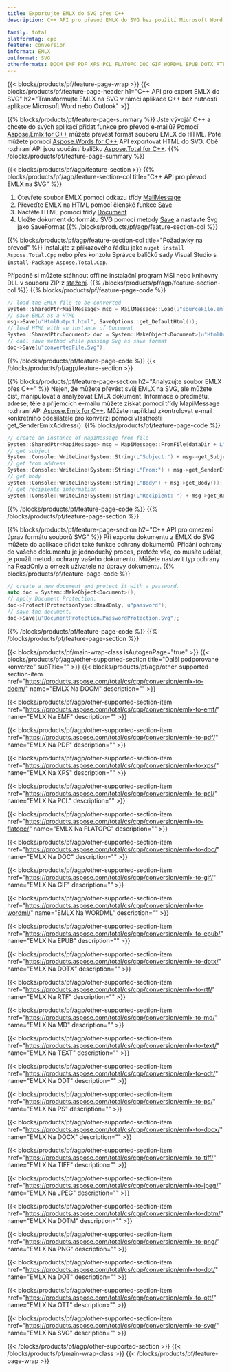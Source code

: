 ```yaml
---
title: Exportujte EMLX do SVG přes C++
description: C++ API pro převod EMLX do SVG bez použití Microsoft Word nebo Outlook

family: total
platformtag: cpp
feature: conversion
informat: EMLX
outformat: SVG
otherformats: DOCM EMF PDF XPS PCL FLATOPC DOC GIF WORDML EPUB DOTX RTF MD TEXT ODT PS DOCX TIFF JPEG DOTM PNG DOT OTT BMP
---
```

{{< blocks/products/pf/feature-page-wrap >}}
{{< blocks/products/pf/feature-page-header h1="C++ API pro export EMLX do SVG" h2="Transformujte EMLX na SVG v rámci aplikace C++ bez nutnosti aplikace Microsoft Word nebo Outlook" >}}

{{% blocks/products/pf/feature-page-summary %}}
Jste vývojář C++ a chcete do svých aplikací přidat funkce pro převod e-mailů? Pomocí [Aspose.Emlx for C++](https://products.aspose.com/emlx/cpp/) můžete převést formát souboru EMLX do HTML. Poté můžete pomocí [Aspose.Words for C++](https://products.aspose.com/words/cpp/) API exportovat HTML do SVG. Obě rozhraní API jsou součástí balíčku [Aspose.Total for C++](https://products.aspose.com/total/cpp/). 
{{% /blocks/products/pf/feature-page-summary  %}}

{{< blocks/products/pf/agp/feature-section >}}
{{% blocks/products/pf/agp/feature-section-col title="C++ API pro převod EMLX na SVG" %}}
1. Otevřete soubor EMLX pomocí odkazu třídy [MailMessage](https://reference.aspose.com/emlx/cpp/class/aspose.emlx.mail_message)
2. Převeďte EMLX na HTML pomocí členské funkce [Save](https://reference.aspose.com/emlx/cpp/class/aspose.emlx.mail_message#a7e7c6b50c8db5a8bcc6934db02b4a786)
3. Načtěte HTML pomocí třídy [Document](https://reference.aspose.com/words/cpp/class/aspose.words.document)
4. Uložte dokument do formátu SVG pomocí metody [Save](https://reference.aspose.com/words/cpp/class/aspose.words.document#save_string_saveformat) a nastavte Svg jako SaveFormat
{{% /blocks/products/pf/agp/feature-section-col %}}

{{% blocks/products/pf/agp/feature-section-col title="Požadavky na převod" %}}
Instalujte z příkazového řádku jako ```nuget install Aspose.Total.Cpp``` nebo přes konzolu Správce balíčků sady Visual Studio s ```Install-Package Aspose.Total.Cpp```.

Případně si můžete stáhnout offline instalační program MSI nebo knihovny DLL v souboru ZIP z [stažení](https://downloads.aspose.com/total/cpp).
{{% /blocks/products/pf/agp/feature-section-col %}}
{{% blocks/products/pf/feature-page-code %}}

```cpp
// load the EMLX file to be converted
System::SharedPtr<MailMessage> msg = MailMessage::Load(u"sourceFile.emlx");
// save EMLX as a HTML 
msg->Save(u"HtmlOutput.html", SaveOptions::get_DefaultHtml());  
// load HTML with an instance of Document
System::SharedPtr<Document> doc = System::MakeObject<Document>(u"HtmlOutput.html");
// call save method while passing Svg as save format
doc->Save(u"convertedFile.Svg");
```


{{% /blocks/products/pf/feature-page-code %}}
{{< /blocks/products/pf/agp/feature-section >}}

{{% blocks/products/pf/feature-page-section  h2="Analyzujte soubor EMLX přes C++" %}}
Nejen, že můžete převést svůj EMLX na SVG, ale můžete číst, manipulovat a analyzovat EMLX dokument. Informace o předmětu, adrese, těle a příjemcích e-mailu můžete získat pomocí třídy MapiMessage rozhraní API [Aspose.Emlx for C++](https://products.aspose.com/emlx/cpp/). Můžete například zkontrolovat e-mail konkrétního odesílatele pro konverzi pomocí vlastnosti get_SenderEmlxAddress().
{{% blocks/products/pf/feature-page-code %}}

```cpp
// create an instance of MapiMessage from file
System::SharedPtr<MapiMessage> msg = MapiMessage::FromFile(dataDir + L"message.emlx");
// get subject
System::Console::WriteLine(System::String(L"Subject:") + msg->get_Subject());
// get from address
System::Console::WriteLine(System::String(L"From:") + msg->get_SenderEmlxAddress());
// get body
System::Console::WriteLine(System::String(L"Body") + msg->get_Body());
// get recipients information
System::Console::WriteLine(System::String(L"Recipient: ") + msg->get_Recipients());
```

{{% /blocks/products/pf/feature-page-code  %}}
{{% /blocks/products/pf/feature-page-section %}}

{{% blocks/products/pf/feature-page-section  h2="C++ API pro omezení úprav formátu souborů SVG" %}}
Při exportu dokumentu z EMLX do SVG můžete do aplikace přidat také funkce ochrany dokumentů. Přidání ochrany do vašeho dokumentu je jednoduchý proces, protože vše, co musíte udělat, je použít metodu ochrany vašeho dokumentu. Můžete nastavit typ ochrany na ReadOnly a omezit uživatele na úpravy dokumentu.
{{% blocks/products/pf/feature-page-code %}}

```cpp
// create a new document and protect it with a password.
auto doc = System::MakeObject<Document>();
// apply Document Protection.
doc->Protect(ProtectionType::ReadOnly, u"password");
// save the document.
doc->Save(u"DocumentProtection.PasswordProtection.Svg");
```

{{% /blocks/products/pf/feature-page-code  %}}
{{% /blocks/products/pf/feature-page-section %}}

{{< blocks/products/pf/main-wrap-class isAutogenPage="true" >}}
{{< blocks/products/pf/agp/other-supported-section title="Další podporované konverze" subTitle="" >}}
{{< blocks/products/pf/agp/other-supported-section-item href="https://products.aspose.com/total/cs/cpp/conversion/emlx-to-docm/" name="EMLX Na DOCM" description="" >}}

{{< blocks/products/pf/agp/other-supported-section-item href="https://products.aspose.com/total/cs/cpp/conversion/emlx-to-emf/" name="EMLX Na EMF" description="" >}}

{{< blocks/products/pf/agp/other-supported-section-item href="https://products.aspose.com/total/cs/cpp/conversion/emlx-to-pdf/" name="EMLX Na PDF" description="" >}}

{{< blocks/products/pf/agp/other-supported-section-item href="https://products.aspose.com/total/cs/cpp/conversion/emlx-to-xps/" name="EMLX Na XPS" description="" >}}

{{< blocks/products/pf/agp/other-supported-section-item href="https://products.aspose.com/total/cs/cpp/conversion/emlx-to-pcl/" name="EMLX Na PCL" description="" >}}

{{< blocks/products/pf/agp/other-supported-section-item href="https://products.aspose.com/total/cs/cpp/conversion/emlx-to-flatopc/" name="EMLX Na FLATOPC" description="" >}}

{{< blocks/products/pf/agp/other-supported-section-item href="https://products.aspose.com/total/cs/cpp/conversion/emlx-to-doc/" name="EMLX Na DOC" description="" >}}

{{< blocks/products/pf/agp/other-supported-section-item href="https://products.aspose.com/total/cs/cpp/conversion/emlx-to-gif/" name="EMLX Na GIF" description="" >}}

{{< blocks/products/pf/agp/other-supported-section-item href="https://products.aspose.com/total/cs/cpp/conversion/emlx-to-wordml/" name="EMLX Na WORDML" description="" >}}

{{< blocks/products/pf/agp/other-supported-section-item href="https://products.aspose.com/total/cs/cpp/conversion/emlx-to-epub/" name="EMLX Na EPUB" description="" >}}

{{< blocks/products/pf/agp/other-supported-section-item href="https://products.aspose.com/total/cs/cpp/conversion/emlx-to-dotx/" name="EMLX Na DOTX" description="" >}}

{{< blocks/products/pf/agp/other-supported-section-item href="https://products.aspose.com/total/cs/cpp/conversion/emlx-to-rtf/" name="EMLX Na RTF" description="" >}}

{{< blocks/products/pf/agp/other-supported-section-item href="https://products.aspose.com/total/cs/cpp/conversion/emlx-to-md/" name="EMLX Na MD" description="" >}}

{{< blocks/products/pf/agp/other-supported-section-item href="https://products.aspose.com/total/cs/cpp/conversion/emlx-to-text/" name="EMLX Na TEXT" description="" >}}

{{< blocks/products/pf/agp/other-supported-section-item href="https://products.aspose.com/total/cs/cpp/conversion/emlx-to-odt/" name="EMLX Na ODT" description="" >}}

{{< blocks/products/pf/agp/other-supported-section-item href="https://products.aspose.com/total/cs/cpp/conversion/emlx-to-ps/" name="EMLX Na PS" description="" >}}

{{< blocks/products/pf/agp/other-supported-section-item href="https://products.aspose.com/total/cs/cpp/conversion/emlx-to-docx/" name="EMLX Na DOCX" description="" >}}

{{< blocks/products/pf/agp/other-supported-section-item href="https://products.aspose.com/total/cs/cpp/conversion/emlx-to-tiff/" name="EMLX Na TIFF" description="" >}}

{{< blocks/products/pf/agp/other-supported-section-item href="https://products.aspose.com/total/cs/cpp/conversion/emlx-to-jpeg/" name="EMLX Na JPEG" description="" >}}

{{< blocks/products/pf/agp/other-supported-section-item href="https://products.aspose.com/total/cs/cpp/conversion/emlx-to-dotm/" name="EMLX Na DOTM" description="" >}}

{{< blocks/products/pf/agp/other-supported-section-item href="https://products.aspose.com/total/cs/cpp/conversion/emlx-to-png/" name="EMLX Na PNG" description="" >}}

{{< blocks/products/pf/agp/other-supported-section-item href="https://products.aspose.com/total/cs/cpp/conversion/emlx-to-dot/" name="EMLX Na DOT" description="" >}}

{{< blocks/products/pf/agp/other-supported-section-item href="https://products.aspose.com/total/cs/cpp/conversion/emlx-to-ott/" name="EMLX Na OTT" description="" >}}

{{< blocks/products/pf/agp/other-supported-section-item href="https://products.aspose.com/total/cs/cpp/conversion/emlx-to-svg/" name="EMLX Na SVG" description="" >}}


{{< /blocks/products/pf/agp/other-supported-section >}}
{{< /blocks/products/pf/main-wrap-class >}}
{{< /blocks/products/pf/feature-page-wrap >}}